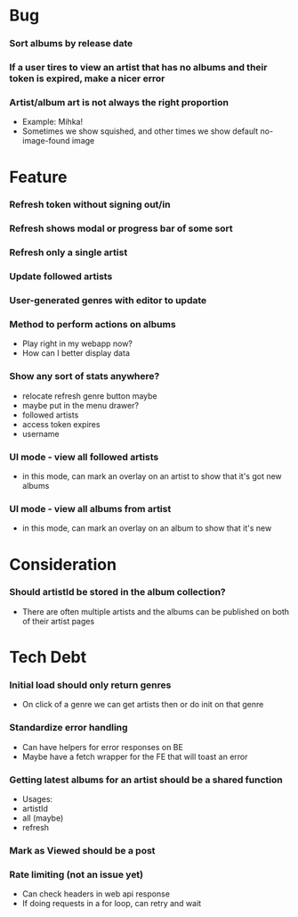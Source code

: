 # Bug

### Sort albums by release date

### If a user tires to view an artist that has no albums and their token is expired, make a nicer error

### Artist/album art is not always the right proportion

- Example: Mihka!
- Sometimes we show squished, and other times we show default no-image-found image

# Feature

### Refresh token without signing out/in

### Refresh shows modal or progress bar of some sort

### Refresh only a single artist

### Update followed artists

### User-generated genres with editor to update

### Method to perform actions on albums

- Play right in my webapp now?
- How can I better display data

### Show any sort of stats anywhere?

- relocate refresh genre button maybe
- maybe put in the menu drawer?
- followed artists
- access token expires
- username

### UI mode - view all followed artists

- in this mode, can mark an overlay on an artist to show that it's got new albums

### UI mode - view all albums from artist

- in this mode, can mark an overlay on an album to show that it's new

# Consideration

### Should artistId be stored in the album collection?

- There are often multiple artists and the albums can be published on both of their artist pages

# Tech Debt

### Initial load should only return genres

- On click of a genre we can get artists then or do init on that genre

### Standardize error handling

- Can have helpers for error responses on BE
- Maybe have a fetch wrapper for the FE that will toast an error

### Getting latest albums for an artist should be a shared function

- Usages:
- artistId
- all (maybe)
- refresh

### Mark as Viewed should be a post

### Rate limiting (not an issue yet)

- Can check headers in web api response
- If doing requests in a for loop, can retry and wait
